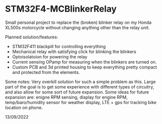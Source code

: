 # STM32F4-MCBlinkerRelay

Small personal project to replace the (broken) blinker relay on my Honda XL500s motorcycle without changing anything other than the relay unit.

Planned solution/features:
- STM32F411 blackpill for controlling everything
- Mechanical relay with satisfying click for blinking the blinkers
- Optoisolatoion for powering the relay
- Current sensing OPamp for measuring when the blinkers are turned on.
- Custom PCB and 3d printed housing to keep everything pretty compact and protected from the elements.

Some notes:
Very overkill solution for such a simple problem as this. Large part of the goal is to get some experience with different types of circuitry, and also allow for some sort of future expansion. 
Some ideas for future expansion are: enigne RPM sensing, display for engine RPM, temp/baro/humidity sensor for weather display, LTE + gps for tracking bike location on phone.

13/09/2022

